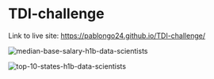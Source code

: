 # TDI-challenge

Link to live site: https://pablongo24.github.io/TDI-challenge/

![median-base-salary-h1b-data-scientists](https://user-images.githubusercontent.com/24843427/47656150-ea5d5d80-db64-11e8-99e9-f7cfb9f592c5.PNG)

![top-10-states-h1b-data-scientists](https://user-images.githubusercontent.com/24843427/47656520-97d07100-db65-11e8-8927-ce2318980e8f.PNG)
